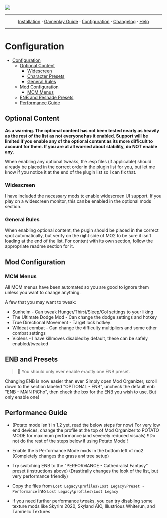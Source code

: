 <a href="#"><img src="images/banner.webp" target="_blank"></a>

---

<p align="center">
  <a href="README.md">Installation</a> ·
  <a href="GAMEPLAY.md">Gameplay Guide</a> ·
  <a href="CONFIGURATION.md">Configuration</a> ·
  <a href="CHANGELOG.md">Changelog</a> ·
  <a href="HELP.md">Help</a>
</p>

---


# Configuration

- [Configuration](#configuration)
  - [Optional Content](#optional-content)
    - [Widescreen](#widescreen)
    - [Character Presets](#character-presets)
    - [General Rules](#general-rules)
  - [Mod Configuration](#mod-configuration)
    - [MCM Menus](#mcm-menus)
  - [ENB and Reshade Presets](#enb-and-reshade-presets)
  - [Performance Guide](#performance-guide)

## Optional Content
**As a warning. The optional content has not been tested nearly as heavily as the rest of the list as not everyone has it enabled. Support will be limited if you enable any of the optional content as its more difficult to account for them. If you are at all worried about stability, do NOT enable any.**

When enabling any optional tweaks, the .esp files (if applicable) should already be placed in the correct order in the plugin list for you, but let me know if you notice it at the end of the plugin list so I can fix that.

### Widescreen

I have included the necessary mods to enable widescreen UI support. If you play on a widescreen monitor, this can be enabled in the optional mods section.


### General Rules
When enabling optional content, the plugin should be placed in the correct spot automatically, but verify on the right side of MO2 to be sure it isn't loading at the end of the list. For content with its own section, follow the appropriate readme section for it.

## Mod Configuration

### MCM Menus

All MCM menus have been automated so you are good to ignore them unless you want to change anything.

A few that you may want to tweak:
- Sunhelm - Can tweak Hunger/Thirst/Sleep/Col settings to your liking
- The Ultimate Dodge Mod - Can change the dodge settings and hotkey
- True Directional Movement - Target lock hotkey
- Wildcat combat - Can change the difficulty multipliers and some other combat settings
- Violens - I have killmoves disabled by default, these can be safely enabled/tweaked

## ENB and Presets

> :ledger: You should only ever enable exactly one ENB preset.

Changing ENB is now easier than ever! Simply open Mod Organizer, scroll down to the section labeled "OPTIONAL - ENB", uncheck the default enb "ENB - MAIN PiCho", then check the box for the ENB you wish to use. But only enable one!


## Performance Guide

- (Potato mode isn't in 1.2 yet, read the below steps for now) For very low end devices, change the profile at the top of Mod Organizer to POTATO MODE for maximum performance (and severely reduced visuals) !!Do not do the rest of the steps below if using Potato Mode!!


 
- Enable the 5 Performance Mode mods in the bottom left of mo2 (Completely changes the grass and tree setup)
- Try switching ENB to the "PERFORMANCE - Cathedralist Fantasy" preset (instructions above) (Drastically changes the look of the list, but very performance friendly)
- Copy the files from `Lost Legacy\profiles\Lost Legacy\Preset - Performance` into `Lost Legacy\profiles\Lost Legacy`
- If you need further performance tweaks, you can try disabling some texture mods like Skyrim 2020, Skyland AIO, Illustrious Whiterun, and Tamrielic Textures


